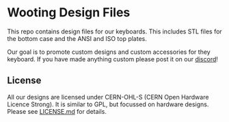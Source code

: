 # Wooting Design Files
This repo contains design files for our keyboards. This includes STL files for the bottom case and the ANSI and ISO top plates. 

Our goal is to promote custom designs and custom accessories for they keyboard. If you have made anything custom please post it on our [discord](https://wooting.io/discord)!

## License

All our designs are licensed under CERN-OHL-S (CERN Open Hardware Licence Strong). It is similar to GPL, but focussed on hardware designs. Please see [LICENSE.md](https://github.com/WootingKb/wooting-design/blob/main/LICENSE.md) for details.
